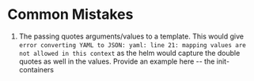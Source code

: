 # Common Mistakes

1. The passing quotes arguments/values to a template.
    This would give `error converting YAML to JSON: yaml: line 21: mapping values are not allowed in this context` as
    the helm would capture the double quotes as well in the values.
    Provide an example here -- the init-containers